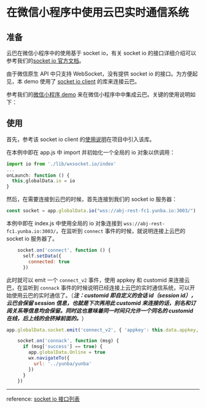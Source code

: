 # 在微信小程序中使用云巴实时通信系统

## 准备

云巴在微信小程序中的使用基于 socket io，有关 socket io 的接口详细介绍可以参考我们的[socket io 官方文档](https://yunba.io/docs/socketio_api_api_manual)。

由于微信原生 API 中只支持 WebSocket，没有提供 socket io 的接口。为方便起见，本 demo 使用了 [socket io client](https://github.com/wxsocketio/wxapp-socket-io) 的库来连接云巴。

参考我们的[微信小程序 demo](https://github.com/yunba/yunba-wxapp-demo) 来在微信小程序中中集成云巴。关键的使用说明如下：

## 使用

首先，参考该 socket io client 的[使用说明](https://github.com/wxsocketio/wxapp-socket-io)在项目中引入该库。

在本例中即在 app.js 中 import 并初始化一个全局的 io 对象以供调用：

```javascript
import io from './lib/wxsocket.io/index'
...
onLaunch: function () {
  this,globalData.io = io
}
```

然后，在需要连接到云巴的时候，首先连接到我们的 socket io 服务器：

```javascript
const socket = app.globalData.io("wss://abj-rest-fc1.yunba.io:3003/")
```

本例中即在 index.js 中使用全局的 io 对象连接到 `wss://abj-rest-fc1.yunba.io:3003/`，在监听到 `connect` 事件的时候，就说明连接上云巴的 socket io 服务器了。

```javascript
    socket.on('connect', function () {
      self.setData({
        connected: true
      })
```

此时就可以 emit 一个 `connect_v2` 事件，使用 appkey 和 customid 来连接云巴，在监听到 `connack` 事件的时候说明已经连接上云巴的实时通信系统，可以开始使用云巴的实时通信了。（***注：customid 即自定义的会话 id（session id），云巴会保留 session 信息，也就是下次再用此 customid 来连接的话，别名和订阅关系等信息均会保留。同时这也意味着同一时间只允许一个同名的 customid 在线，后上线的会挤掉前面的。***）

```javascript
app.globalData.socket.emit('connect_v2', { 'appkey': this.data.appkey, 'customid': this.data.customid })
```

```javascript
    socket.on('connack', function (msg) {
      if (msg['success'] == true) {
        app.globalData.Online = true
        wx.navigateTo({
          url: '../yunba/yunba'
        })
      }
    })
```

---
reference: [socket io 接口列表](https://yunba.io/docs/socketio_api_api_manual)
